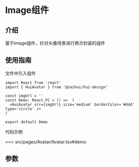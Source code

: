 # Image组件

## 介绍

基于Image组件，针对头像场景进行再次封装的组件

## 使用指南

文件中引入组件

```tsx
import React from 'react'
import { HuiAvatar } from '@zaihui/hui-design'

const imgUrl = ''
const Demo: React.FC = () =>  (
  <HuiAvatar src={imgUrl} size='medium' borderColor='#ddd' type='circle' />
)

export default Demo
```

代码示例

<<< src/pages/Avatar/Avatar.tsx#demo

## 参数

<auto-doc path="components/Avatar/Avatar.tsx" />

<demo-phone page="/pages/Avatar/Avatar" />
